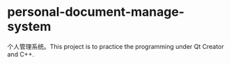 # personal-document-manage-system
个人管理系统。This project is to practice the programming under Qt Creator and C++.
